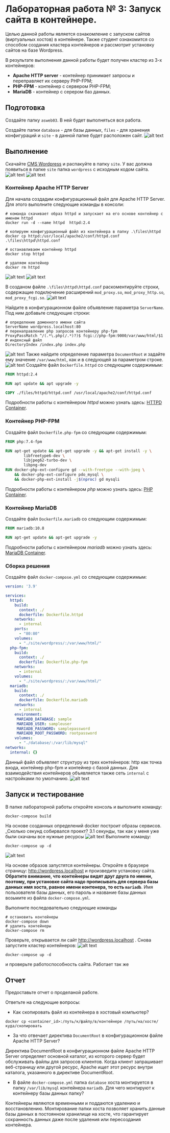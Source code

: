 # Лабораторная работа № 3: Запуск сайта в контейнере.

Целью данной работы является ознакомление с запуском сайтов (виртуальных хостов) в контейнере. Также студент ознакомится со способом создания кластера контейнеров и рассмотрит установку сайтов на базе Wordpress.

В результате выполнения данной работы будет получен кластер из 3-х контейнеров:

 - __Apache HTTP server__ - контейнер принимает запросы и переправляет их серверу PHP-FPM;
 - __PHP-FPM__ - контейнер с сервером PHP-FPM;
 - __MariaDB__ - контейнер с серером баз данных.

## Подготовка
Создайте папку `asweb03`. В ней будет выполняться вся работа.

Создайте папки `database` - для базы данных, `files` - для хранения конфигураций и `site` - в данной папке будет расположен сайт.
![alt text](image.png)
## Выполнение

Скачайте [CMS Wordpress](https://wordpress.org/) и распакуйте в папку `site`. У вас должна появиться в папке `site` папка `wordpress` с исходным кодом сайта.
![alt text](image-1.png)
![alt text](image-2.png)

### Контейнер Apache HTTP Server

Для начала создадим конфигурационный файл для Apache HTTP Server. Для этого выполните следующие команды в консоли:

```shell
# команда скачивает образ httpd и запускает на его основе контейнер с именем httpd
docker run -d --name httpd  httpd:2.4

# копируем конфигурационный файл из контейнера в папку .\files\httpd
docker cp httpd:/usr/local/apache2/conf/httpd.conf .\files\httpd\httpd.conf

# останавливаем контейнер httpd
docker stop httpd

# удаляем контейнер
docker rm httpd
```

![alt text](<Screenshot 2024-05-12 132402.jpg>)
![alt text](image-3.png)


В созданом файле `.\files\httpd\httpd.conf` раскоментируйте строки, содержащие подключение расширений `mod_proxy.so`, `mod_proxy_http.so`, `mod_proxy_fcgi.so`.
![alt text](image-4.png)

Найдите в конфигурационном файле объявление параметра `ServerName`. Под ним добавьте следующие строки:

```
# определение доменного имени сайта
ServerName wordpress.localhost:80
# перенаправление php запросов контейнеру php-fpm
ProxyPassMatch ^/(.*\.php(/.*)?)$ fcgi://php-fpm:9000/var/www/html/$1
# индексный файл
DirectoryIndex /index.php index.php
```
![alt text](image-5.png)
Также найдите определение параметра `DocumentRoot` и задайте ему значение `/var/www/html`, как и в следующей за параметром строке.
![alt text](image-6.png)
Создайте файл `Dockerfile.httpd` со следующим содержимым:

```dockerfile
FROM httpd:2.4

RUN apt update && apt upgrade -y

COPY ./files/httpd/httpd.conf /usr/local/apache2/conf/httpd.conf
```

Подробноcти работы с контейнером _httpd_ можно узнать здесь: [HTTPD Container](https://hub.docker.com/_/httpd).

### Контейнер PHP-FPM

Создайте файл `Dockerfile.php-fpm` со следующим содержимым:

```dockerfile
FROM php:7.4-fpm

RUN apt-get update && apt-get upgrade -y && apt-get install -y \
		libfreetype6-dev \
		libjpeg62-turbo-dev \
		libpng-dev
RUN docker-php-ext-configure gd --with-freetype --with-jpeg \
	&& docker-php-ext-configure pdo_mysql \
	&& docker-php-ext-install -j$(nproc) gd mysqli
```

Подробноcти работы с контейнером _php_ можно узнать здесь: [PHP Container](https://hub.docker.com/_/php).

### Контейнер MariaDB

Создайте файл `Dockerfile.mariadb` со следующим содержимым:

```dockerfile
FROM mariadb:10.8

RUN apt-get update && apt-get upgrade -y
```

Подробноcти работы с контейнером _mariadb_ можно узнать здесь: [MariaDB Container](https://hub.docker.com/_/mariadb).

### Сборка решения

Создайте файл `docker-compose.yml` со следующим содержимым:

```yaml
version: '3.9'

services:
  httpd:
    build:
      context: ./
      dockerfile: Dockerfile.httpd
    networks:
      - internal
    ports:
      - "80:80"
    volumes:
      - "./site/wordpress/:/var/www/html/"
  php-fpm:
    build:
      context: ./
      dockerfile: Dockerfile.php-fpm
    networks:
      - internal
    volumes:
      - "./site/wordpress/:/var/www/html/"
  mariadb:
    build: 
      context: ./
      dockerfile: Dockerfile.mariadb
    networks:
      - internal
    environment:
     MARIADB_DATABASE: sample
     MARIADB_USER: sampleuser
     MARIADB_PASSWORD: samplepassword
     MARIADB_ROOT_PASSWORD: rootpassword
    volumes:
      - "./database/:/var/lib/mysql"
networks:
  internal: {}
```

Данный файл объявляет структуру из трех контейнеров: http как точка входа, контейнер php-fpm и контейнер с базой данных. Для взаимодействия контейнеров объявляется также сеть `internal` с настройками по умолчанию.
![alt text](image-7.png)
## Запуск и тестирование

В папке лабораторной работы откройте консоль и выполните команду:

```shell
docker-compose build
```

На основе созданных определений docker построит образы сервисов. _Сколько секунд собирвался проект? 3.1 секунды, так как у меня уже были скачаны все нужные ресурсы
![alt text](image-8.png)
Выполните команду:

```shell
docker-compose up -d
```
![alt text](image-9.png)

На основе образов запустятся контейнеры. Откройте в браузере страницу: http://wordpress.localhost и произведите установку сайта. __Обратите внимание, что контейнеры видят друг друга по имени, поэтому, при установке сайта надо прописывать для сервера базы данных имя хоста, равное имени контенера, то есть `mariadb`__. Имя пользователя базы данных, его пароль и название базы данных возьмите из файла `docker-compose.yml`.

Выполните последовательно следующие команды

```shell
# остановить контейнеры
docker-compose down
# удалить контейнеры
docker-compose rm
```

Проверьте, открывается ли сайт http://wordpress.localhost . Снова запустите кластер контейнеров:
![alt text](image-10.png)
```shell
docker-compose up -d
```

и проверьте работоспособность сайта.
Работает так же

## Отчет

Предоставьте отчет о проделаной работе.

Ответьте на следующие вопросы:

* Как скопировать файл из контейнера в хостовый компьютер?
```
docker cp <container_id>:/путь/к/файлу/в/контейнере /путь/на/хосте/куда/скопировать
```

* За что отвечает директива `DocumentRoot` в конфигурационном файле Apache HTTP Server?

Директива DocumentRoot в конфигурационном файле Apache HTTP Server определяет основной каталог, из которого сервер будет обслуживать файлы для запросов клиентов. Когда клиент запрашивает веб-страницу или другой ресурс, Apache ищет этот ресурс внутри каталога, указанного в директиве DocumentRoot.

* В файле `docker-compose.yml` папка `database` хоста монтируется в папку `/var/lib/mysql` контейнера `mariadb`. Для чего монтируют к контейнеру базы данных папку?

Контейнеры являются временными и поддаются удалению и восстановлению. Монтирование папки хоста позволяет хранить данные базы данных в постоянном хранилище на хосте, что гарантирует сохранность данных даже после удаления или пересоздания контейнера.
